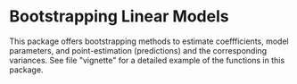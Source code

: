 # Bootstrapping Linear Models

This package offers bootstrapping methods to estimate coeffficients, model parameters, and point-estimation (predictions) and the corresponding variances. See file "vignette" for a detailed example of the functions in this package.
